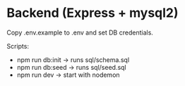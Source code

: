# Backend (Express + mysql2)

Copy .env.example to .env and set DB credentials.

Scripts:
- npm run db:init  -> runs sql/schema.sql
- npm run db:seed  -> runs sql/seed.sql
- npm run dev      -> start with nodemon

